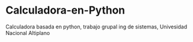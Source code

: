 # Calculadora-en-Python
Calculadora basada en python, trabajo grupal ing de sistemas, Univesidad Nacional Altiplano
